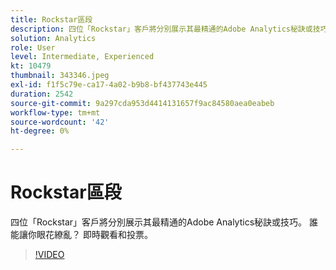 ```yaml
---
title: Rockstar區段
description: 四位「Rockstar」客戶將分別展示其最精通的Adobe Analytics秘訣或技巧。
solution: Analytics
role: User
level: Intermediate, Experienced
kt: 10479
thumbnail: 343346.jpeg
exl-id: f1f5c79e-ca17-4a02-b9b8-bf437743e445
duration: 2542
source-git-commit: 9a297cda953d4414131657f9ac84580aea0eabeb
workflow-type: tm+mt
source-wordcount: '42'
ht-degree: 0%

---
```


# Rockstar區段

四位「Rockstar」客戶將分別展示其最精通的Adobe Analytics秘訣或技巧。 誰能讓你眼花繚亂？ 即時觀看和投票。

>[!VIDEO](https://video.tv.adobe.com/v/343346/?quality=12&learn=on)
